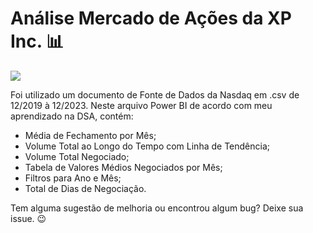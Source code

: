 # Análise Mercado de Ações da XP Inc. 📊

<img src="/dashboard.jpg">

Foi utilizado um documento de Fonte de Dados da Nasdaq em .csv de 12/2019 à 12/2023.
Neste arquivo Power BI de acordo com meu aprendizado na DSA, contém:

- Média de Fechamento por Mês;
- Volume Total ao Longo do Tempo com Linha de Tendência;
- Volume Total Negociado;
- Tabela de Valores Médios Negociados por Mês;
- Filtros para Ano e Mês;
- Total de Dias de Negociação.

Tem alguma sugestão de melhoria ou encontrou algum bug? Deixe sua issue. 😉
